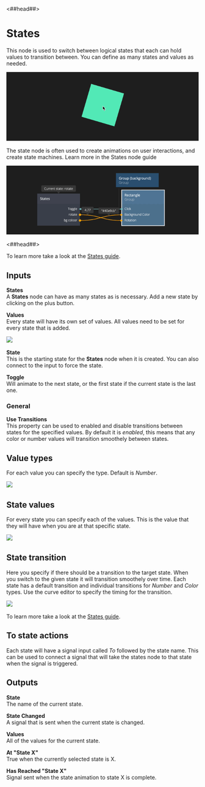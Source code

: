 <##head##>
# States

This node is used to switch between logical states that each can hold values to transition between. You can define as many states and values as needed.

![](./states_visual.gif ':class=img-size-l')

The state node is often used to create animations on user interactions, and create state machines. Learn more in the States node guide 

![](./states_node.gif ':class=img-size-l')

<##head##>

To learn more take a look at the [States guide](/guides/states.md).

## Inputs

**States**  
A **States** node can have as many states as is necessary. Add a new state by clicking on the plus button.

**Values**  
Every state will have its own set of values. All values need to be set for every state that is added.

<div class="ndl-images">
    <img src="/nodes/animation/states-example.png" class="ndl-image small"></img>
</div>

**State**  
This is the starting state for the **States** node when it is created. You can also connect to the input to force the state.

**Toggle**  
Will animate to the next state, or the first state if the current state is the last one.

### General

**Use Transitions**  
This property can be used to enabled and disable transitions between states for the specified values. By default it is *enabled*, this means that any color or number values will transition smoothely between states.

## Value types

For each value you can specify the type. Default is _Number_.

<div class="ndl-images">
    <img src="/nodes/animation/states-value-types.png" class="ndl-image small"></img>
</div>

## State values

For every state you can specify each of the values. This is the value that they will have when you are at that specific state.

<div class="ndl-images">
    <img src="/nodes/animation/state-values.png" class="ndl-image small"></img>
</div>

## State transition

Here you specify if there should be a transition to the target state. When you switch to the given state it will transition smoothely over time. Each state has a default transition and individual transitions for _Number_ and _Color_ types. Use the curve editor to specify the timing for the transition.

<div class="ndl-images">
    <img src="/guides/states/change-size-curve.gif" class="ndl-image med"></img>
</div>

To learn more take a look at the [States guide](/guides/states.md).

## To state actions

Each state will have a signal input called _To_ followed by the state name. This can be used to connect a signal that will take the states node to that state when the signal is triggered.


## Outputs

**State**  
The name of the current state.

**State Changed**  
A signal that is sent when the current state is changed.

**Values**  
All of the values for the current state.

**At "State X"**  
True when the currently selected state is X.

**Has Reached "State X"**  
Signal sent when the state animation to state X is complete.